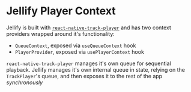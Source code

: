 # Jellify Player Context

Jellify is built with [`react-native-track-player`](https://rntp.dev) and has two context providers wrapped around it's functionality:

- `QueueContext`, exposed via `useQueueContext` hook
- `PlayerProvider`, exposed via `usePlayerContext` hook

`react-native-track-player` manages it's own queue for sequential playback. Jellify manages it's own internal queue in state, relying on the `TrackPlayer`'s queue, and then exposes it to the rest of the app *synchronously*
